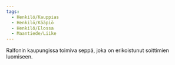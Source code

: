 ```yaml
---
tags:
  - Henkilö/Kauppias
  - Henkilö/Kääpiö
  - Henkilö/Elossa
  - Maantiede/Liike
---
```

Ralfonin kaupungissa toimiva seppä, joka on erikoistunut soittimien luomiseen.